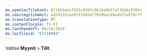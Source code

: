 ```yaml
---
ms.openlocfilehash: 6f16b5eecf625c0393c8616a6b37af3da6c978dc
ms.sourcegitcommit: ad203331ee9737e82ef70206ac04eeb72a5f9c7f
ms.translationtype: MT
ms.contentlocale: fi-FI
ms.lasthandoff: 06/18/2019
ms.locfileid: "67216094"
---
```

Valitse **Myynti** > **Tilit**.